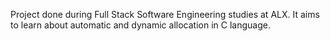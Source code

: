 Project done during Full Stack Software Engineering studies at ALX. It aims to learn about automatic and dynamic allocation in C language.
